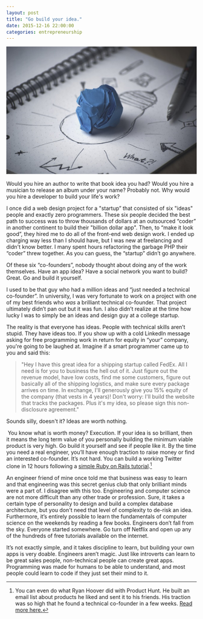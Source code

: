 ```yaml
---
layout: post
title: "Go build your idea."
date: 2015-12-16 22:00:00
categories: entrepreneurship
---
```


![Just build your own damn MVP!!](/assets/img/buildmvp/paper.jpg)

Would you hire an author to write that book idea you had? Would you hire a musician to release an album under your name? Probably not. Why would you hire a developer to build your life's work?

I once did a web design project for a "startup” that consisted of six "ideas" people and exactly zero programmers. These six people decided the best path to success was to throw thousands of dollars at an outsourced “coder” in another continent to build their "billion dollar app". Then, to “make it look good”, they hired me to do all of the front-end web design work. I ended up charging way less than I should have, but I was new at freelancing and didn't know better. I many spent hours refactoring the garbage PHP their “coder” threw together. As you can guess, the “startup” didn’t go anywhere.

<!--more-->

Of these six “co-founders”, nobody thought about doing any of the work themselves. Have an app idea? Have a social network you want to build? Great. Go and build it yourself.

I used to be that guy who had a million ideas and “just needed a technical co-founder”. In university, I was very fortunate to work on a project with one of my best friends who *was* a brilliant technical co-founder. That project ultimately didn’t pan out but it was fun. I also didn’t realize at the time how lucky I was to simply be an ideas and design guy at a college startup.

The reality is that everyone has ideas. People with technical skills aren’t stupid. They have ideas too. If you show up with a cold LinkedIn message asking for free programming work in return for equity in “your” company, you're going to be laughed at. Imagine if a smart programmer came up to you and said this:

>"Hey I have this great idea for a shipping startup called FedEx. All I need is for you to business the hell out of it. Just figure out the revenue model, have low costs, find me some customers, figure out basically all of the shipping logistics, and make sure every package arrives on time. In exchange, I'll generously give you 15% equity of the company (that vests in 4 years)! Don't worry: I'll build the website that tracks the packages. Plus it's my idea, so please sign this non-disclosure agreement."

Sounds silly, doesn't it? Ideas are worth nothing.

 You know what is worth money? Execution. If your idea is so brilliant, then it means the long term value of you personally building the minimum viable product is very high. Go build it yourself and see if people like it. By the time you need a real engineer, you’ll have enough traction to raise money or find an interested co-founder. It’s not hard. You can build a working Twitter clone in 12 hours following a [simple Ruby on Rails tutorial](https://www.railstutorial.org).[^ph]

An engineer friend of mine once told me that business was easy to learn and that engineering was this secret genius club that only brilliant minds were a part of. I disagree with this too. Engineering and computer science are not more difficult than any other trade or profession. Sure, it takes a certain type of personality to design and build a complex database architecture, but you don't need that level of complexity to de-risk an idea. Furthermore, it’s entirely possible to learn the fundamentals of computer science on the weekends by reading a few books. Engineers don’t fall from the sky. Everyone started somewhere. Go turn off Netflix and open up any of the hundreds of free tutorials available on the internet.

It’s not exactly simple, and it takes discipline to learn, but building your own apps is very doable. Engineers aren’t magic. Just like introverts can learn to be great sales people, non-technical people can create great apps. Programming was made for humans to be able to understand, and most people could learn to code if they just set their mind to it.

[^ph]: You can even do what Ryan Hoover did with Product Hunt. He built an email list about products he liked and sent it to his friends. His traction was so high that he found a technical co-founder in a few weeks. [Read more here.](http://www.fastcolabs.com/3023152/open-company/the-wisdom-of-the-20-minute-startup)

